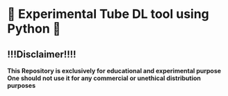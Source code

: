 # 🌟 **Experimental Tube DL tool using Python** 🌟  

## **!!!Disclaimer!!!!**  

**This Repository is exclusively for educational and experimental purpose**
**One should not use it for any commercial or unethical distribution purposes**